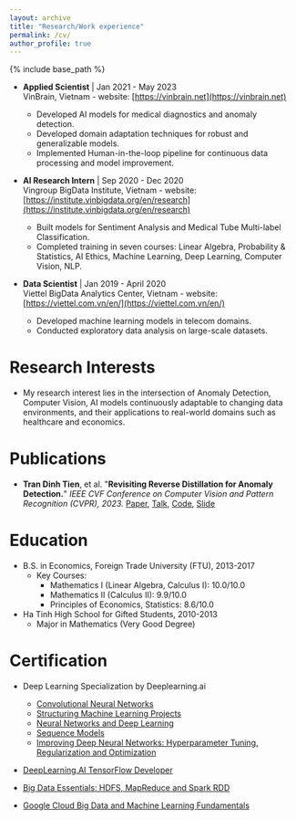 ```yaml
---
layout: archive
title: "Research/Work experience"
permalink: /cv/
author_profile: true
---
```


{% include base_path %}

<!-- Research/Work experience -->

* **Applied Scientist** | Jan 2021 - May 2023  \
VinBrain, Vietnam - website: [https://vinbrain.net](https://vinbrain.net)
  * Developed AI models for medical diagnostics and anomaly detection.
  * Developed domain adaptation techniques for robust and generalizable models.
  * Implemented Human-in-the-loop pipeline for continuous data processing and model improvement.

* **AI Research Intern** | Sep 2020 - Dec 2020  \
Vingroup BigData Institute, Vietnam - website: [https://institute.vinbigdata.org/en/research](https://institute.vinbigdata.org/en/research)
  * Built models for Sentiment Analysis and Medical Tube Multi-label Classification.
  * Completed training in seven courses: Linear Algebra, Probability & Statistics, AI Ethics, Machine Learning, Deep Learning, Computer Vision, NLP.

* **Data Scientist** | Jan 2019 - April 2020  \
Viettel BigData Analytics Center, Vietnam - website: [https://viettel.com.vn/en/](https://viettel.com.vn/en/)
  * Developed machine learning models in telecom domains.
  * Conducted exploratory data analysis on large-scale datasets.

Research Interests
======
* My research interest lies in the intersection of Anomaly Detection, Computer Vision, AI models continuously adaptable to changing data environments, and their applications to real-world domains such as healthcare and economics.

Publications
======
* **Tran Dinh Tien**, et al. "**Revisiting Reverse Distillation for Anomaly Detection.**" *IEEE CVF Conference on Computer Vision and Pattern Recognition (CVPR), 2023.* [Paper](https://openaccess.thecvf.com/content/CVPR2023/papers/Tien_Revisiting_Reverse_Distillation_for_Anomaly_Detection_CVPR_2023_paper.pdf), [Talk](https://www.youtube.com/watch?v=cGRgy2Z0XQo&t=61s), [Code](https://github.com/tientrandinh/Revisiting-Reverse-Distillation), [Slide](https://drive.google.com/file/d/1zKqobzH6HBU9jIxnBXpsOz0wANdBec8Z/view?usp=sharing)

Education
======
* B.S. in Economics, Foreign Trade University (FTU), 2013-2017
  * Key Courses: 
    * Mathematics I (Linear Algebra, Calculus I): 10.0/10.0
    * Mathematics II (Calculus II): 9.9/10.0
    * Principles of Economics, Statistics: 8.6/10.0
* Ha Tinh High School for Gifted Students, 2010-2013
  * Major in Mathematics (Very Good Degree)

Certification
======
* Deep Learning Specialization by Deeplearning.ai
  * [Convolutional Neural Networks](https://coursera.org/share/00bd14cb56c01da4597fccd121b9cfb9)
  * [Structuring Machine Learning Projects](https://coursera.org/share/c409e1d02a02061a47c14ac32f24f39b)
  * [Neural Networks and Deep Learning](https://coursera.org/share/4974f2b9becc9648165b90dc06ff4f9b)
  * [Sequence Models](https://coursera.org/share/ad7eb4f788efe775ac5bf71aeb4383f4)
  * [Improving Deep Neural Networks: Hyperparameter Tuning, Regularization and Optimization](https://coursera.org/share/deda96475a578805832771cff22dd0a4)

* [DeepLearning.AI TensorFlow Developer](https://coursera.org/share/6877101abf97112e267b2cb00ae03823)

* [Big Data Essentials: HDFS, MapReduce and Spark RDD](https://coursera.org/share/b5cceddba5a51fb58ef65e4fb4bdb55b)

* [Google Cloud Big Data and Machine Learning Fundamentals](https://coursera.org/share/3c13c03dfda7adec48bd46fff45d6292)
